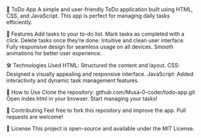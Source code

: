 📝 ToDo App
A simple and user-friendly ToDo application built using HTML, CSS, and JavaScript. This app is perfect for managing daily tasks efficiently.

🚀 Features
Add tasks to your to-do list.
Mark tasks as completed with a click.
Delete tasks once they’re done.
Intuitive and clean user interface.
Fully responsive design for seamless usage on all devices.
Smooth animations for better user experience.

🛠️ Technologies Used
HTML: Structured the content and layout.
CSS: Designed a visually appealing and responsive interface.
JavaScript: Added interactivity and dynamic task management features.

🌟 How to Use
Clone the repository:
github.com/Musa-0-coder/todo-app.git
Open index.html in your browser.
Start managing your tasks!

🤝 Contributing
Feel free to fork this repository and improve the app. Pull requests are welcome!

📄 License
This project is open-source and available under the MIT License.
